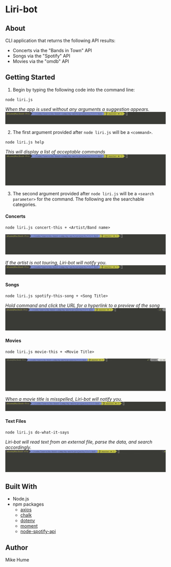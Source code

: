 # Liri-bot

## About
CLI application that returns the following API results:
- Concerts via the "Bands in Town" API
- Songs via the "Spotify" API
- Movies via the "omdb" API


## Getting Started
1. Begin by typing the following code into the command line:
```
node liri.js
```
*When the app is used without any arguments a suggestion appears.*
![](gifs/no-args-gif.gif)


2. The first argument provided after `node liri.js` will be a `<command>`.
```
node liri.js help
```
*This will display a list of acceptable commands*
![](gifs/help.gif)


3. The second argument provided after `node liri.js` will be a `<search parameter>` for the command. The following are the searchable categories.


#### Concerts
```
node liri.js concert-this + <Artist/Band name>
```
![](gifs/concert.gif)

*If the artist is not touring, Liri-bot will notify you.*
![](gifs/no-concert.gif)


#### Songs
```
node liri.js spotify-this-song + <Song Title>
```
*Hold command and click the URL for a hyperlink to a preview of the song*
![](gifs/song.gif)


#### Movies
```
node liri.js movie-this + <Movie Title>
```
![](gifs/movie.gif)

*When a movie title is misspelled, Liri-bot will notify you.*
![](gifs/movie-typo.gif)


#### Text Files
```
node liri.js do-what-it-says
```
*Liri-bot will read text from an external file, parse the data, and search accordingly.*
![](gifs/text.gif)


## Built With
* Node.js
* npm packages
    * [axios](https://www.npmjs.com/package/axios)
    * [chalk](https://www.npmjs.com/package/chalk)
    * [dotenv](https://www.npmjs.com/package/dotenv)
    * [moment](https://www.npmjs.com/package/moment)
    * [node-spotify-api](https://www.npmjs.com/package/node-spotify-api)

## Author
Mike Hume
